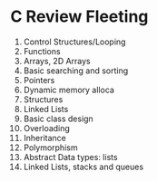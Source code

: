 # C Review Fleeting
1. Control Structures/Looping
2. Functions
3. Arrays, 2D Arrays
4. Basic searching and sorting
5. Pointers
6. Dynamic memory alloca
7. Structures
8. Linked Lists
9. Basic class design
10. Overloading
11. Inheritance
12. Polymorphism
13. Abstract Data types: lists
14. Linked Lists, stacks and queues



